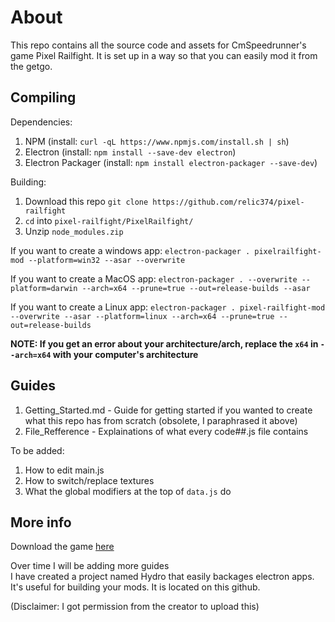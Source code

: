 # About

This repo contains all the source code and assets for CmSpeedrunner's game Pixel Railfight. It is set up in a way so that you can easily mod it from the getgo. 

## Compiling

Dependencies:<br>
1. NPM (install: `curl -qL https://www.npmjs.com/install.sh | sh`)
2. Electron (install: `npm install --save-dev electron`)
3. Electron Packager (install: `npm install electron-packager --save-dev`)

Building:<br>
1. Download this repo `git clone https://github.com/relic374/pixel-railfight`
2. `cd` into `pixel-railfight/PixelRailfight/`
3. Unzip `node_modules.zip`

If you want to create a windows app:
`electron-packager . pixelrailfight-mod --platform=win32 --asar --overwrite`
 
If you want to create a MacOS app:
 `electron-packager . --overwrite --platform=darwin --arch=x64 --prune=true --out=release-builds --asar`

If you want to create a Linux app:
 `electron-packager . pixel-railfight-mod --overwrite --asar --platform=linux --arch=x64 --prune=true --out=release-builds`

**NOTE: If you get an error about your architecture/arch, replace the `x64` in `--arch=x64` with your computer's architecture**

## Guides

1. Getting_Started.md - Guide for getting started if you wanted to create what this repo has from scratch (obsolete, I paraphrased it above)
2. File_Refference - Explainations of what every code##.js file contains

To be added:
1. How to edit main.js
2. How to switch/replace textures
3. What the global modifiers at the top of `data.js` do

## More info

Download the game [here](https://cmspeedrunner.itch.io/pixel-railfight)<br>

Over time I will be adding more guides<br>
I have created a project named Hydro that easily backages electron apps. It's useful for building your mods. It is located on this github.

(Disclaimer: I got permission from the creator to upload this)
